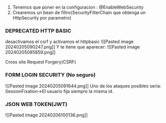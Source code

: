 1. Tenemos que poner en la configuracion : @EnableWebSecurity
2. Crearemos un bean de filtro(SecurityFilterChain que obtenga un HttpSecurity por parametro)

### DEPRECATED HTTP BASIC
desactivamos el csrf y activamos el httpbasic
![[Pasted image 20240205090247.png]]
Y te tiene que aparecer:
![[Pasted image 20240205085859.png]]

Cross site Request Forgery(CSRF)


### FORM LOGIN SECURITY (No seguro)
![[Pasted image 20240205091644.png]]
Uno de los ataques posibles sería:
SessionFixation->El usuario fija siempre la misma id.


### JSON WEB TOKEN(JWT)
![[Pasted image 20240206100136.png]]
